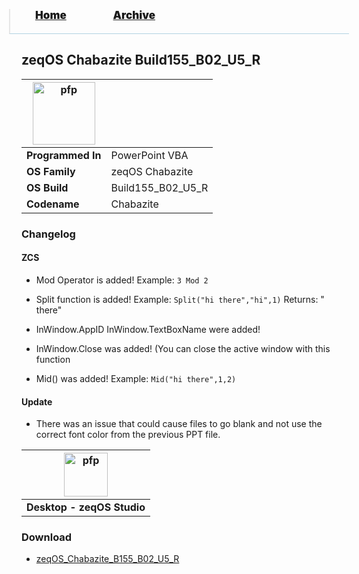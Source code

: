<blockquote style="background: #0000;border-bottom: 1px solid #B2D2E1;height: 30px;margin: 0 -20px 20px;padding: 0px 20px 9px 40px;">
  <p style=""><a href="https://hexa-one.github.io/pptos-wiki/" style="font-size: 17px;font-weight: 900;font-style: normal;text-shadow: rgba(255,255,255,0.9) 0 1px 0;">Home</a>&nbsp;&nbsp;&nbsp;&nbsp;&nbsp;&nbsp;&nbsp;&nbsp;&nbsp;&nbsp;&nbsp;&nbsp;&nbsp;&nbsp;&nbsp;&nbsp;&nbsp;&nbsp;
    <a href="https://hexa-one.github.io/pptos-wiki/archive/" style="font-size: 17px;font-weight: 900;font-style: normal;text-shadow: rgba(255,255,255,0.9) 0 1px 0;">Archive</a>
  </p>
</blockquote>

## zeqOS Chabazite Build155_B02_U5_R

| <a href="https://user-images.githubusercontent.com/58103738/130600446-5730aceb-4052-45d6-8385-3925baeec1b5.png"><img height="100" alt="pfp" src="https://user-images.githubusercontent.com/58103738/130600446-5730aceb-4052-45d6-8385-3925baeec1b5.png" /></a>| |
| ------------------------- | ----------------------------- |
| **Programmed In**         | PowerPoint VBA                |
| **OS Family**             | zeqOS Chabazite               |
| **OS Build**              | Build155_B02_U5_R             |
| **Codename**              | Chabazite                     |

### Changelog

#### ZCS
- Mod Operator is added!
Example: 
`3 Mod 2`

- Split function is added!
Example: 
`Split("hi there","hi",1)`
 Returns: " there"
- InWindow.AppID   InWindow.TextBoxName were added!
- InWindow.Close was added! (You can close the active window with this function
- Mid() was added!
Example: 
`Mid("hi there",1,2)`

#### Update
- There was an issue that could cause files to go blank and not use the correct font color from the previous PPT file.

| <a href="https://user-images.githubusercontent.com/58103738/130600446-5730aceb-4052-45d6-8385-3925baeec1b5.png"><img height="70" alt="pfp" src="https://user-images.githubusercontent.com/58103738/130600446-5730aceb-4052-45d6-8385-3925baeec1b5.png" /></a> |
| - |
| **Desktop - zeqOS Studio** |

### Download

- [zeqOS_Chabazite_B155_B02_U5_R](https://github.com/hexa-one/pptos-wiki/raw/gh-pages/files/Zeq_OS/zeqOS_Chabazite_B155_B02_U5_R.pptm)

<body style="background-image: url(https://raw.githubusercontent.com/hexa-one/pptos-wiki/gh-pages/assets/background/background.png);background-repeat: no-repeat;background-attachment: fixed;background-size: cover;">

